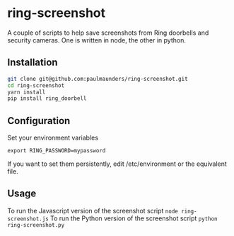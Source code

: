 # ring-screenshot
A couple of scripts to help save screenshots from Ring doorbells and security cameras. One is written in node, the other in python. 

## Installation
```bash
git clone git@github.com:paulmaunders/ring-screenshot.git
cd ring-screenshot
yarn install
pip install ring_doorbell
```

## Configuration
Set your environment variables
```export RING_USERNAME=myuser 
export RING_PASSWORD=mypassword 
```
If you want to set them persistently, edit /etc/environment or the equivalent file.
## Usage
To run the Javascript version of the screenshot script
```node ring-screenshot.js```
To run the Python version of the screenshot script
```python ring-screenshot.py```
